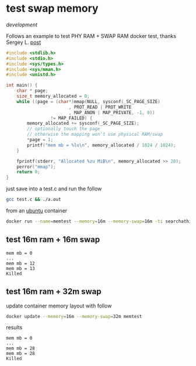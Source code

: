 # test swap memory

*development*

Follows an example to test PHY RAM + SWAP RAM docker test, thanks Sergey L. [post](https://stackoverflow.com/questions/17935873/malloc-fails-when-there-is-still-plenty-of-swap-left?answertab=active#tab-top)

```c
#include <stdlib.h>
#include <stdio.h>
#include <sys/types.h>
#include <sys/mman.h>
#include <unistd.h>

int main() {
    char * page;
    size_t memory_allocated = 0;
    while ((page = (char*)mmap(NULL, sysconf(_SC_PAGE_SIZE)
                        , PROT_READ | PROT_WRITE
                        , MAP_ANON | MAP_PRIVATE, -1, 0))
                 != MAP_FAILED) {
        memory_allocated += sysconf(_SC_PAGE_SIZE);
        // optionally touch the page
        // otherwise the mapping won't use physical RAM/swap
        *page = 1;
        printf("mem mb = %lu\n", memory_allocated / 1024 / 1024);
    }

    fprintf(stderr, "Allocated %zu MiB\n", memory_allocated >> 20);
    perror("mmap");
    return 0;
}
```

just save into a test.c and run the follow

```sh
gcc test.c && ./a.out
```

from an [ubuntu](https://github.com/devel0/docker-ubuntu) container

```sh
docker run --name=memtest --memory=16m --memory-swap=16m -ti searchathing/ubuntu /bin/bash
```

## test 16m ram + 16m swap

```
mem mb = 0
...
mem mb = 12
mem mb = 13
Killed
```

## test 16m ram + 32m swap

update container memory layout with follow

```sh
docker update --memory=16m --memory-swap=32m memtest
```

results

```
mem mb = 0
...
mem mb = 28
mem mb = 28
Killed
```

